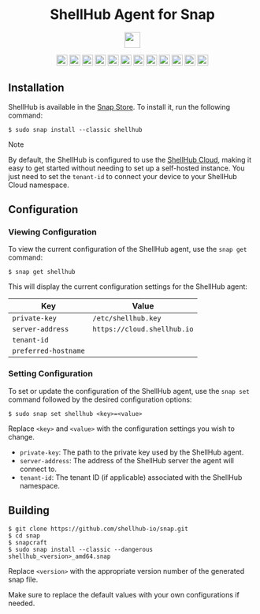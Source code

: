<div align="center">
  <h1>ShellHub Agent for Snap</h1>
  <p>
    <a href="https://snapcraft.io/shellhub">
      <img src="https://img.shields.io/badge/Get_it_from_the_Snap_Store-5A5A5A?style=flat&logo=snapcraft" height="32px"/>
    </a>
  </p>
  <img src="https://img.shields.io/badge/Arch_Linux-1793D1?style=flat&logo=arch-linux&logoColor=white" height="22px"/>
  <img src="https://img.shields.io/badge/CentOS-262577?style=flat&logo=centos" height="22px"/>
  <img src="https://img.shields.io/badge/Debian-A81D33?style=flat&logo=debian" height="22px"/>
  <img src="https://img.shields.io/badge/elementary_OS-64BAFF?style=flat&logo=elementary&logoColor=white" height="22px"/>
  <img src="https://img.shields.io/badge/Fedora-294172?style=flat&logo=fedora&logoColor=white" height="22px"/>
  <img src="https://img.shields.io/badge/KDE_Neon-1BAF73?style=flat&logo=kde&logoColor=white" height="22px"/>
  <img src="https://img.shields.io/badge/Kubuntu-0079C1?style=flat&logo=kubuntu" height="22px"/>
  <img src="https://img.shields.io/badge/Manjaro-35BF5C?style=flat&logo=manjaro&logoColor=white" height="22px"/>
  <img src="https://img.shields.io/badge/Pop!_OS-48B9C7?style=flat&logo=pop!_os&logoColor=white" height="22px"/>
  <img src="https://img.shields.io/badge/openSUSE-73BA25?style=flat&logo=opensuse&logoColor=white" height="22px"/>
  <img src="https://img.shields.io/badge/Red_Hat_Enterprise_Linux-EE0000?style=flat&logo=red-hat" height="22px"/>
  <img src="https://img.shields.io/badge/Ubuntu-E95420?style=flat&logo=ubuntu&logoColor=white" height="22px"/>
</div>

## Installation

ShellHub is available in the [Snap Store](https://snapcraft.io/shellhub). To install it, run the following command:

```
$ sudo snap install --classic shellhub
```

> [!NOTE]
> By default, the ShellHub is configured to use the [ShellHub Cloud](https://cloud.shellhub.io),
> making it easy to get started without needing to set up a self-hosted instance.
> You just need to set the `tenant-id` to connect your device to your ShellHub Cloud namespace.

## Configuration

### Viewing Configuration

To view the current configuration of the ShellHub agent, use the `snap get` command:

```
$ snap get shellhub
```

This will display the current configuration settings for the ShellHub agent:

| Key                  | Value                       |
|----------------------|-----------------------------|
| `private-key`        | `/etc/shellhub.key`         |
| `server-address`     | `https://cloud.shellhub.io` |
| `tenant-id`          |                             |
| `preferred-hostname` |                             |

### Setting Configuration

To set or update the configuration of the ShellHub agent,
use the `snap set` command followed by the desired configuration options:

```
$ sudo snap set shellhub <key>=<value>
```

Replace `<key>` and `<value>` with the configuration settings you wish to change.

* `private-key`: The path to the private key used by the ShellHub agent.
* `server-address`: The address of the ShellHub server the agent will connect to.
* `tenant-id`: The tenant ID (if applicable) associated with the ShellHub namespace.

## Building

```
$ git clone https://github.com/shellhub-io/snap.git
$ cd snap
$ snapcraft
$ sudo snap install --classic --dangerous shellhub_<version>_amd64.snap
```

Replace `<version>` with the appropriate version number of the generated snap file.


Make sure to replace the default values with your own configurations if needed.
